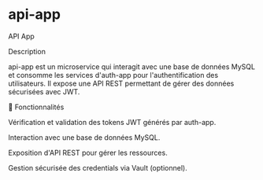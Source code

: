 # api-app
API App

Description

api-app est un microservice qui interagit avec une base de données MySQL et consomme les services d'auth-app pour l'authentification des utilisateurs. Il expose une API REST permettant de gérer des données sécurisées avec JWT.

📌 Fonctionnalités

Vérification et validation des tokens JWT générés par auth-app.

Interaction avec une base de données MySQL.

Exposition d'API REST pour gérer les ressources.

Gestion sécurisée des credentials via Vault (optionnel).
